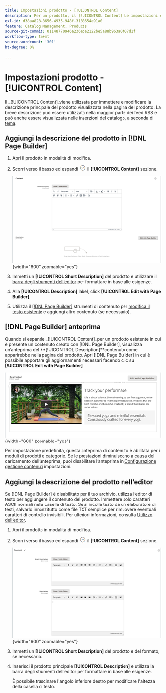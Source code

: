 ```yaml
---
title: Impostazioni prodotto - [!UICONTROL Content]
description: Per un prodotto, il [!UICONTROL Content] Le impostazioni definiscono la descrizione principale del prodotto che viene visualizzata nella pagina del prodotto.
exl-id: d38aa828-8656-4935-948f-3188654a91a0
feature: Catalog Management, Products
source-git-commit: 01148770946a236ece2122be5a88b963a0f07d1f
workflow-type: tm+mt
source-wordcount: '301'
ht-degree: 0%

---
```


# Impostazioni prodotto - [!UICONTROL Content]

Il _[!UICONTROL Content]_viene utilizzata per immettere e modificare la descrizione principale del prodotto visualizzata nella pagina del prodotto. La breve descrizione può essere utilizzata nella maggior parte dei feed RSS e può anche essere visualizzata nelle inserzioni del catalogo, a seconda di [tema](../content-design/themes.md).

## Aggiungi la descrizione del prodotto in [!DNL Page Builder]

1. Apri il prodotto in modalità di modifica.

1. Scorri verso il basso ed espandi ![Selettore di espansione](../assets/icon-display-expand.png) il **[!UICONTROL Content]** sezione.

   ![Contenuto del prodotto](./assets/product-content.png){width="600" zoomable="yes"}

1. Immetti un **[!UICONTROL Short Description]** del prodotto e utilizzare il [barra degli strumenti dell’editor](../content-design/editor.md) per formattare in base alle esigenze.

1. Alla **[!UICONTROL Description]** label, click **[!UICONTROL Edit with Page Builder]**.

1. Utilizza il [[!DNL Page Builder]](../page-builder/introduction.md) strumenti di contenuto per [modifica il testo esistente](../page-builder/text.md) e aggiungi altro contenuto (se necessario).

## [!DNL Page Builder] anteprima

Quando si espande _[!UICONTROL Content]_per un prodotto esistente in cui è presente un contenuto creato con [!DNL Page Builder], visualizza un’anteprima del **[!UICONTROL Description]**contenuto come apparirebbe nella pagina del prodotto. Apri [!DNL Page Builder] in cui è possibile apportare gli aggiornamenti necessari facendo clic su **[!UICONTROL Edit with Page Builder]**.

![Anteprima descrizione](../page-builder/assets/pb-product-category-content-preview.png){width="600" zoomable="yes"}

Per impostazione predefinita, questa anteprima di contenuto è abilitata per i moduli di prodotti e categorie. Se le prestazioni diminuiscono a causa del caricamento dell’anteprima, puoi disabilitare l’anteprima in [Configurazione gestione contenuti](../configuration-reference/general/content-management.md#advanced-content-tools) impostazioni.

## Aggiungi la descrizione del prodotto nell’editor

Se [!DNL Page Builder] è disabilitato per il tuo archivio, utilizza l’editor di testo per aggiungere il contenuto del prodotto. Immettere solo caratteri ASCII normali nella casella di testo. Se si incolla testo da un elaboratore di testi, salvarlo innanzitutto come file TXT semplice per rimuovere eventuali caratteri di controllo invisibili. Per ulteriori informazioni, consulta [Utilizzo dell’editor](../content-design/editor.md).

1. Apri il prodotto in modalità di modifica.

1. Scorri verso il basso ed espandi ![Selettore di espansione](../assets/icon-display-expand.png) il **[!UICONTROL Content]** sezione.

   ![Contenuto del prodotto semplice](./assets/product-simple-content.png){width="600" zoomable="yes"}

1. Immetti un **[!UICONTROL Short Description]** del prodotto e del formato, se necessario.

1. Inserisci il prodotto principale **[!UICONTROL Description]** e utilizza la barra degli strumenti dell’editor per formattare in base alle esigenze.

   È possibile trascinare l&#39;angolo inferiore destro per modificare l&#39;altezza della casella di testo.
